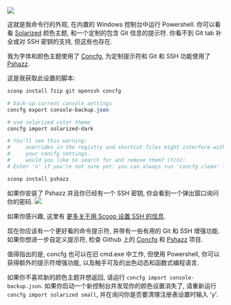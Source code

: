 ![](https://github.com/ScoopInstaller/scoop/raw/gh-pages/images/docs/shell-theme.png)

这就是我命令行的外观, 在内置的 Windows 控制台中运行 Powershell. 你可以看看 [Solarized](http://ethanschoonover.com/solarized) 颜色主题, 和一个定制的包含 Git 信息的提示符. 你看不到 Git tab 补全或对 SSH 密钥的支持, 但这些也存在.

我为字体和颜色主题使用了 [Concfg](https://github.com/ScoopInstaller/concfg), 为定制提示符和 Git 和 SSH 功能使用了 [Pshazz](https://github.com/ScoopInstaller/pshazz).

这是我获取此设置的脚本:

```powershell
scoop install 7zip git openssh concfg

# back-up current console settings
concfg export console-backup.json

# use solarized color theme
concfg import solarized-dark

# You'll see this warning:
#     overrides in the registry and shortcut files might interfere with
#     your concfg settings.
#     would you like to search for and remove them? (Y/n):
# Enter 'n' if you're not sure yet: you can always run 'concfg clean' later

scoop install pshazz
```

如果你安装了 Pshazz 并且你已经有一个 SSH 密钥, 你会看到一个弹出窗口询问你的密码.
![](https://github.com/ScoopInstaller/scoop/raw/gh-pages/images/docs/askpass.png)

如果你感兴趣, 这里有 [更多关于用 Scoop 设置 SSH 的信息](https://github.com/ScoopInstaller/scoop/wiki/SSH-on-Windows).

现在你应该有一个更好看的命令提示符, 并带有一些有用的 Git 和 SSH 增强功能. 如果你想进一步自定义提示符, 检查 Github 上的 [Concfg](https://github.com/ScoopInstaller/concfg) 和 [Pshazz](https://github.com/ScoopInstaller/pshazz) 项目.

值得指出的是, concfg 也可以在旧 cmd.exe 中工作, 但使用 Powershell, 你可以获得额外的提示符增强功能, 以及触手可及的出色动态和函数式编程语言.

如果你不喜欢新的颜色主题并想返回, 请运行 `concfg import console-backup.json`. 如果你启动一个新控制台并发现你的颜色设置消失了, 请重新运行 `concfg import solarized small`, 并在询问你是否要清理注册表设置时输入 'y'.
